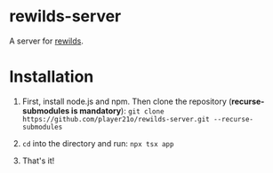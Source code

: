 # rewilds-server

A server for [rewilds](https://github.com/player21o/rewilds).

# Installation

1. First, install node.js and npm. Then clone the repository (**recurse-submodules is mandatory**):
   `git clone https://github.com/player21o/rewilds-server.git --recurse-submodules`

2. `cd` into the directory and run:
   `npx tsx app`

3. That's it!

